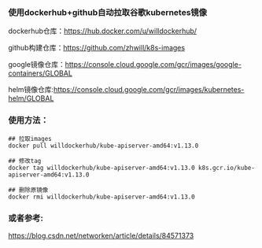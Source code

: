 ### 使用dockerhub+github自动拉取谷歌kubernetes镜像

dockerhub仓库：https://hub.docker.com/u/willdockerhub/

github构建仓库：https://github.com/zhwill/k8s-images

google镜像仓库：https://console.cloud.google.com/gcr/images/google-containers/GLOBAL

helm镜像仓库:https://console.cloud.google.com/gcr/images/kubernetes-helm/GLOBAL

### 使用方法：
```shell
## 拉取images
docker pull willdockerhub/kube-apiserver-amd64:v1.13.0

## 修改tag
docker tag willdockerhub/kube-apiserver-amd64:v1.13.0 k8s.gcr.io/kube-apiserver-amd64:v1.13.0

## 删除原镜像
docker rmi willdockerhub/kube-apiserver-amd64:v1.13.0
```

### 或者参考:
https://blog.csdn.net/networken/article/details/84571373
